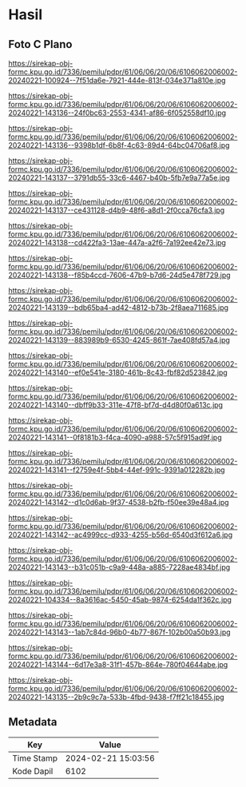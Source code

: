 # Hasil

## Foto C Plano

https://sirekap-obj-formc.kpu.go.id/7336/pemilu/pdpr/61/06/06/20/06/6106062006002-20240221-100924--7f51da6e-7921-444e-813f-034e371a810e.jpg

https://sirekap-obj-formc.kpu.go.id/7336/pemilu/pdpr/61/06/06/20/06/6106062006002-20240221-143136--24f0bc63-2553-4341-af86-6f052558df10.jpg

https://sirekap-obj-formc.kpu.go.id/7336/pemilu/pdpr/61/06/06/20/06/6106062006002-20240221-143136--9398b1df-6b8f-4c63-89d4-64bc04706af8.jpg

https://sirekap-obj-formc.kpu.go.id/7336/pemilu/pdpr/61/06/06/20/06/6106062006002-20240221-143137--3791db55-33c6-4467-b40b-5fb7e9a77a5e.jpg

https://sirekap-obj-formc.kpu.go.id/7336/pemilu/pdpr/61/06/06/20/06/6106062006002-20240221-143137--ce431128-d4b9-48f6-a8d1-2f0cca76cfa3.jpg

https://sirekap-obj-formc.kpu.go.id/7336/pemilu/pdpr/61/06/06/20/06/6106062006002-20240221-143138--cd422fa3-13ae-447a-a2f6-7a192ee42e73.jpg

https://sirekap-obj-formc.kpu.go.id/7336/pemilu/pdpr/61/06/06/20/06/6106062006002-20240221-143138--f85b4ccd-7606-47b9-b7d6-24d5e478f729.jpg

https://sirekap-obj-formc.kpu.go.id/7336/pemilu/pdpr/61/06/06/20/06/6106062006002-20240221-143139--bdb65ba4-ad42-4812-b73b-2f8aea711685.jpg

https://sirekap-obj-formc.kpu.go.id/7336/pemilu/pdpr/61/06/06/20/06/6106062006002-20240221-143139--883989b9-6530-4245-861f-7ae408fd57a4.jpg

https://sirekap-obj-formc.kpu.go.id/7336/pemilu/pdpr/61/06/06/20/06/6106062006002-20240221-143140--ef0e541e-3180-461b-8c43-fbf82d523842.jpg

https://sirekap-obj-formc.kpu.go.id/7336/pemilu/pdpr/61/06/06/20/06/6106062006002-20240221-143140--dbff9b33-311e-47f8-bf7d-d4d80f0a613c.jpg

https://sirekap-obj-formc.kpu.go.id/7336/pemilu/pdpr/61/06/06/20/06/6106062006002-20240221-143141--0f8181b3-f4ca-4090-a988-57c5f915ad9f.jpg

https://sirekap-obj-formc.kpu.go.id/7336/pemilu/pdpr/61/06/06/20/06/6106062006002-20240221-143141--f2759e4f-5bb4-44ef-991c-9391a012282b.jpg

https://sirekap-obj-formc.kpu.go.id/7336/pemilu/pdpr/61/06/06/20/06/6106062006002-20240221-143142--d1c0d6ab-9f37-4538-b2fb-f50ee39e48a4.jpg

https://sirekap-obj-formc.kpu.go.id/7336/pemilu/pdpr/61/06/06/20/06/6106062006002-20240221-143142--ac4999cc-d933-4255-b56d-6540d3f612a6.jpg

https://sirekap-obj-formc.kpu.go.id/7336/pemilu/pdpr/61/06/06/20/06/6106062006002-20240221-143143--b31c051b-c9a9-448a-a885-7228ae4834bf.jpg

https://sirekap-obj-formc.kpu.go.id/7336/pemilu/pdpr/61/06/06/20/06/6106062006002-20240221-104334--8a3616ac-5450-45ab-9874-6254da1f362c.jpg

https://sirekap-obj-formc.kpu.go.id/7336/pemilu/pdpr/61/06/06/20/06/6106062006002-20240221-143143--1ab7c84d-96b0-4b77-867f-102b00a50b93.jpg

https://sirekap-obj-formc.kpu.go.id/7336/pemilu/pdpr/61/06/06/20/06/6106062006002-20240221-143144--6d17e3a8-31f1-457b-864e-780f04644abe.jpg

https://sirekap-obj-formc.kpu.go.id/7336/pemilu/pdpr/61/06/06/20/06/6106062006002-20240221-143135--2b9c9c7a-533b-4fbd-9438-f7ff21c18455.jpg


## Metadata

| Key        | Value               |
| ---------- | ------------------- |
| Time Stamp | 2024-02-21 15:03:56 |
| Kode Dapil | 6102                |



